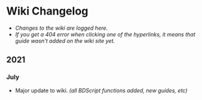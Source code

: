 # Wiki Changelog
- *Changes to the wiki are logged here.*
- *If you get a 404 error when clicking one of the hyperlinks, it means that guide wasn't added on the wiki site yet.*

## 2021

### July
- Major update to wiki. *(all BDScript functions added, new guides, etc)*

<!-- NOTE: The wiki changelog is just for the repo, not the actual wiki page -->
